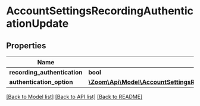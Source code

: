 # AccountSettingsRecordingAuthenticationUpdate

## Properties
Name | Type | Description | Notes
------------ | ------------- | ------------- | -------------
**recording_authentication** | **bool** |  | [optional] 
**authentication_option** | [**\Zoom\Api\Model\AccountSettingsRecordingAuthenticationUpdateAuthenticationOption**](AccountSettingsRecordingAuthenticationUpdateAuthenticationOption.md) |  | [optional] 

[[Back to Model list]](../README.md#documentation-for-models) [[Back to API list]](../README.md#documentation-for-api-endpoints) [[Back to README]](../README.md)


